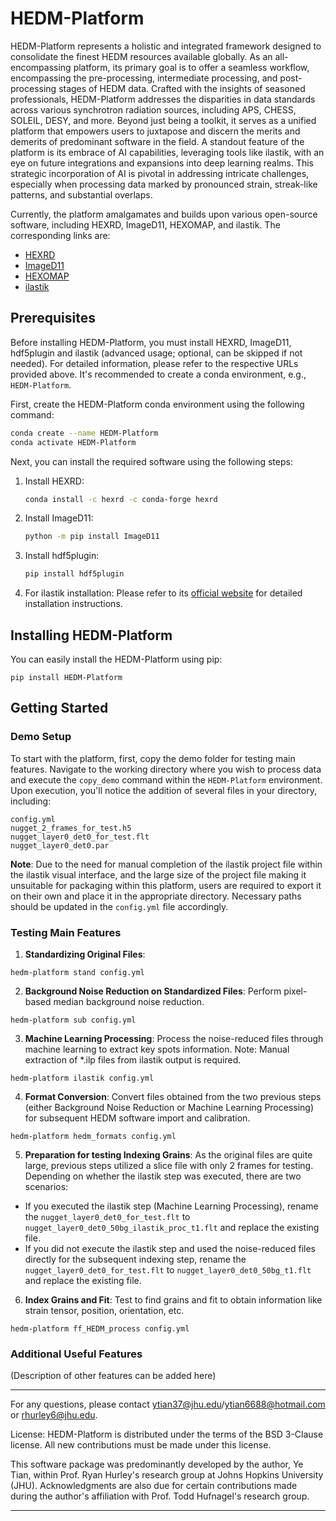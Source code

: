 # HEDM-Platform

HEDM-Platform represents a holistic and integrated framework designed to consolidate the finest HEDM resources available globally. As an all-encompassing platform, its primary goal is to offer a seamless workflow, encompassing the pre-processing, intermediate processing, and post-processing stages of HEDM data. Crafted with the insights of seasoned professionals, HEDM-Platform addresses the disparities in data standards across various synchrotron radiation sources, including APS, CHESS, SOLEIL, DESY, and more. Beyond just being a toolkit, it serves as a unified platform that empowers users to juxtapose and discern the merits and demerits of predominant software in the field. A standout feature of the platform is its embrace of AI capabilities, leveraging tools like ilastik, with an eye on future integrations and expansions into deep learning realms. This strategic incorporation of AI is pivotal in addressing intricate challenges, especially when processing data marked by pronounced strain, streak-like patterns, and substantial overlaps.

Currently, the platform amalgamates and builds upon various open-source software, including HEXRD, ImageD11, HEXOMAP, and ilastik. The corresponding links are:
- [HEXRD](https://github.com/HEXRD)
- [ImageD11](https://github.com/FABLE-3DXRD/ImageD11)
- [HEXOMAP](https://github.com/HeLiuCMU/HEXOMAP)
- [ilastik](https://www.ilastik.org/)

## Prerequisites
Before installing HEDM-Platform, you must install HEXRD, ImageD11, hdf5plugin and ilastik (advanced usage; optional, can be skipped if not needed). For detailed information, please refer to the respective URLs provided above. It's recommended to create a conda environment, e.g., `HEDM-Platform`.

First, create the HEDM-Platform conda environment using the following command:

```bash
conda create --name HEDM-Platform
conda activate HEDM-Platform
```

Next, you can install the required software using the following steps:

1. Install HEXRD:
   ```bash
   conda install -c hexrd -c conda-forge hexrd
   ```

2. Install ImageD11:
   ```bash
   python -m pip install ImageD11
   ```

3. Install hdf5plugin:
   ```bash
   pip install hdf5plugin
   ```

4. For ilastik installation: Please refer to its [official website](https://www.ilastik.org/) for detailed installation instructions.

## Installing HEDM-Platform
You can easily install the HEDM-Platform using pip:
```
pip install HEDM-Platform
```

## Getting Started
### Demo Setup
To start with the platform, first, copy the demo folder for testing main features. Navigate to the working directory where you wish to process data and execute the `copy_demo` command within the `HEDM-Platform` environment. Upon execution, you'll notice the addition of several files in your directory, including:
```
config.yml
nugget_2_frames_for_test.h5
nugget_layer0_det0_for_test.flt
nugget_layer0_det0.par
```
**Note**: Due to the need for manual completion of the ilastik project file within the ilastik visual interface, and the large size of the project file making it unsuitable for packaging within this platform, users are required to export it on their own and place it in the appropriate directory. Necessary paths should be updated in the `config.yml` file accordingly.

### Testing Main Features
1. **Standardizing Original Files**: 
  ```
  hedm-platform stand config.yml
  ```
  
2. **Background Noise Reduction on Standardized Files**: Perform pixel-based median background noise reduction.
  ```
  hedm-platform sub config.yml
  ```
  
3. **Machine Learning Processing**: Process the noise-reduced files through machine learning to extract key spots information. Note: Manual extraction of *.ilp files from ilastik output is required.
  ```
  hedm-platform ilastik config.yml
  ```
  
4. **Format Conversion**: Convert files obtained from the two previous steps (either Background Noise Reduction or Machine Learning Processing) for subsequent HEDM software import and calibration.
  ```
  hedm-platform hedm_formats config.yml
  ```

5. **Preparation for testing Indexing Grains**: As the original files are quite large, previous steps utilized a slice file with only 2 frames for testing. Depending on whether the ilastik step was executed, there are two scenarios:

  - If you executed the ilastik step (Machine Learning Processing), rename the `nugget_layer0_det0_for_test.flt` to `nugget_layer0_det0_50bg_ilastik_proc_t1.flt` and replace the existing file.
  - If you did not execute the ilastik step and used the noise-reduced files directly for the subsequent indexing step, rename the `nugget_layer0_det0_for_test.flt` to `nugget_layer0_det0_50bg_t1.flt` and replace the existing file.

6. **Index Grains and Fit**: Test to find grains and fit to obtain information like strain tensor, position, orientation, etc.
  ```
  hedm-platform ff_HEDM_process config.yml
  ```

### Additional Useful Features
(Description of other features can be added here)

---

For any questions, please contact ytian37@jhu.edu/ytian6688@hotmail.com or rhurley6@jhu.edu.

License: HEDM-Platform is distributed under the terms of the BSD 3-Clause license. All new contributions must be made under this license.

This software package was predominantly developed by the author, Ye Tian, within Prof. Ryan Hurley's research group at Johns Hopkins University (JHU). Acknowledgments are also due for certain contributions made during the author's affiliation with Prof. Todd Hufnagel's research group.

---
